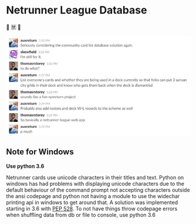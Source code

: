 # Netrunner League Database
:office: :u7981: :runner:

![impetus](README.jpg)

## Note for Windows
**Use python 3.6**

Netrunner cards use unicode characters in their titles and text.
Python on windows has had problems with displaying unicode characters due to
the default behaviour of the command prompt not accepting characters outside
the ansi codepage and python not having a module to use the widechar printing 
api in windows to get around that. A solution was implemented starting in 3.6
with [PEP 528](https://www.python.org/dev/peps/pep-0528/). To not have things
throw codepage errors when shuffling data from db or file to console, use 
python 3.6
